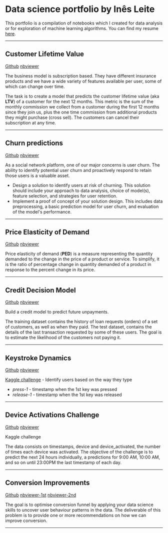 # Data science portfolio by Inês Leite

This portfolio is a compilation of notebooks which I created for data analysis or for exploration of machine learning algorithms. You can find my resume [here](https://drive.google.com/file/d/15VQ4gAFr1AjVtJkus3zB9PzAaYqyF7DZ/view?usp=sharing).


---

## Customer Lifetime Value

[Github](https://github.com/inesleite/ltv-prediction)
[nbviewer](https://nbviewer.org/github/inesleite/ltv-prediction/blob/main/soution.ipynb)

The business model is subscription based. They have different insurance products and we have a wide variety of features available per user, some of which can change over time.

The task is to create a model that predicts the customer lifetime value (aka **LTV**) of a customer for the next 12 months. This metric is the sum of the monthly commission we collect from a customer during the first 12 months since they join us, plus the one time commission from additional products they might purchase (cross sell). The customers can cancel their subscription at any time.

---

## Churn predictions

[Github](https://github.com/inesleite/ltv-prediction)
[nbviewer](https://nbviewer.org/github/inesleite/churn-prediction/blob/main/solution.ipynb)

As a social network platform, one of our major concerns is user churn. The ability to identify potential user churn and proactively respond to retain those users is a valuable asset.

- Design a solution to identify users at risk of churning. This solution should include your approach to data analysis, choice of model(s), feature selection, and strategies for user retention.
- Implement a proof of concept of your solution design. This includes data preprocessing, a basic prediction model for user churn, and evaluation of the model's performance.

---

## Price Elasticity of Demand

[Github](https://github.com/inesleite/price-elasticity)
[nbviewer](https://nbviewer.org/github/inesleite/price-elasticity/blob/main/elasticity.ipynb)

Price elasticity of demand (**PED**) is a measure representing the quantity demanded to the change in the price of a product or service. To simplify, it is the ratio of percentage change in quantity demanded of a product in response to the percent change in its price.

---

## Credit Decision Model

[Github](https://github.com/inesleite/credit-decision-model)
[nbviewer](https://nbviewer.org/github/inesleite/credit-decision-model/blob/main/solution.ipynb)

Build a credit model to predict future unpayments.

The training dataset contains the history of loan requests (orders) of a set of customers, as well as when they paid. The test dataset, contains the details of the last transaction requested by some of these users. The goal is to estimate the likelihood of the customers not paying it. 

---

## Keystroke Dynamics

[Github](https://github.com/inesleite/keystroke-dynamics)
[nbviewer](https://nbviewer.org/github/inesleite/keystroke-dynamics/blob/main/exploration.ipynb)

[Kaggle challenge](https://www.kaggle.com/competitions/keystroke-dynamics-challenge-1/overview) - Identify users based on the way they type

- *press-1* - timestamp when the 1st key was pressed
- *release-1* - timestamp when the 1st key was released

---- 

## Device Activations Challenge

[Github](https://github.com/inesleite/device-activations)
[nbviewer](https://nbviewer.org/github/inesleite/device-activations/blob/main/solution.ipynb)

Kaggle challenge

The data consists on timestamps, device and device_activated, the number of times each device was activated.
The objective of the challenge is to predict the next 24 hours individually, a predictions for 9:00 AM, 10:00 AM, and so on until 23:00PM the last timestamp of each day.

---- 

## Conversion Improvements

[Github](https://github.com/inesleite/conversion-improvements)
[nbviewer-1st](https://nbviewer.org/github/inesleite/conversion-improvements/blob/main/problem1.ipynb)
[nbviewer-2nd](https://nbviewer.org/github/inesleite/conversion-improvements/blob/main/problem2.ipynb)

The goal is to optimise conversion funnel by applying your data science skills to uncover user behaviour patterns in the data. The deliverable of this problem is to provide one or more recommendations on how we can improve conversion.

---- 
